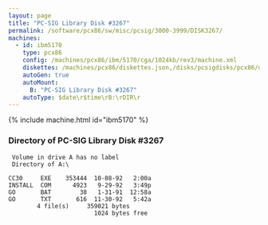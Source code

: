 ```yaml
---
layout: page
title: "PC-SIG Library Disk #3267"
permalink: /software/pcx86/sw/misc/pcsig/3000-3999/DISK3267/
machines:
  - id: ibm5170
    type: pcx86
    config: /machines/pcx86/ibm/5170/cga/1024kb/rev3/machine.xml
    diskettes: /machines/pcx86/diskettes.json,/disks/pcsigdisks/pcx86/diskettes.json
    autoGen: true
    autoMount:
      B: "PC-SIG Library Disk #3267"
    autoType: $date\r$time\rB:\rDIR\r
---
```


{% include machine.html id="ibm5170" %}

### Directory of PC-SIG Library Disk #3267

     Volume in drive A has no label
     Directory of A:\

    CC30     EXE    353444  10-08-92   2:00a
    INSTALL  COM      4923   9-29-92   3:49p
    GO       BAT        38   1-31-91  12:58a
    GO       TXT       616  11-30-92   5:42a
            4 file(s)     359021 bytes
                            1024 bytes free
